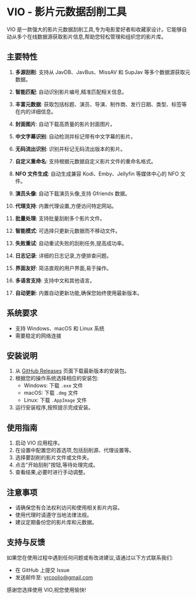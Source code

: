 # VIO - 影片元数据刮削工具

VIO 是一款强大的影片元数据刮削工具,专为电影爱好者和收藏家设计。它能够自动从多个在线数据源获取影片信息,帮助您轻松管理和组织您的影片库。

## 主要特性

1. **多源刮削**: 支持从 JavDB、JavBus、MissAV 和 SupJav 等多个数据源获取元数据。

2. **智能匹配**: 自动识别影片编号,精准匹配相关信息。

3. **丰富元数据**: 获取包括标题、演员、导演、制作商、发行日期、类型、标签等在内的详细信息。

4. **封面图片**: 自动下载高质量的影片封面图片。

5. **中文字幕识别**: 自动检测并标记带有中文字幕的影片。

6. **无码流出识别**: 识别并标记无码流出版本的影片。

7. **自定义重命名**: 支持根据元数据自定义影片文件的重命名格式。

8. **NFO 文件生成**: 自动生成兼容 Kodi、Emby、Jellyfin 等媒体中心的 NFO 文件。

9. **演员头像**: 自动下载演员头像,支持 Gfriends 数据。

10. **代理支持**: 内置代理设置,方便访问特定网站。

11. **批量处理**: 支持批量刮削多个影片文件。

12. **智能模式**: 可选择只更新元数据而不移动文件。

13. **失败重试**: 自动重试失败的刮削任务,提高成功率。

14. **日志记录**: 详细的日志记录,方便排查问题。

15. **界面友好**: 简洁直观的用户界面,易于操作。

16. **多语言支持**: 支持中文和其他语言。

17. **自动更新**: 内置自动更新功能,确保您始终使用最新版本。

## 系统要求

- 支持 Windows、macOS 和 Linux 系统
- 需要稳定的网络连接

## 安装说明

1. 从 [GitHub Releases](https://github.com/yrcoolio/vio/releases) 页面下载最新版本的安装包。
2. 根据您的操作系统选择相应的安装包:
   - Windows: 下载 `.exe` 文件
   - macOS: 下载 `.dmg` 文件
   - Linux: 下载 `.AppImage` 文件
3. 运行安装程序,按照提示完成安装。

## 使用指南

1. 启动 VIO 应用程序。
2. 在设置中配置您的首选项,包括刮削源、代理设置等。
3. 选择要刮削的影片文件或文件夹。
4. 点击"开始刮削"按钮,等待处理完成。
5. 查看结果,必要时进行手动调整。

## 注意事项

- 请确保您有合法权利访问和使用相关影片内容。
- 使用代理时请遵守当地法律法规。
- 建议定期备份您的影片库和元数据。

## 支持与反馈

如果您在使用过程中遇到任何问题或有改进建议,请通过以下方式联系我们:

- 在 GitHub 上提交 Issue
- 发送邮件至: yrcoolio@gmail.com

感谢您选择使用 VIO,祝您使用愉快!
